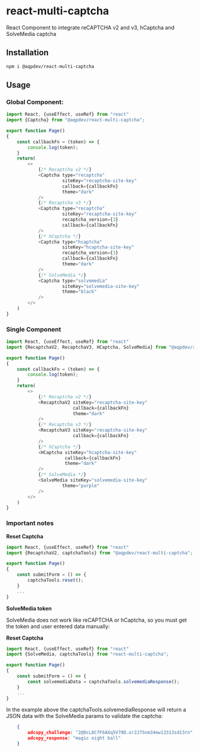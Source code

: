 # react-multi-captcha
React Component to integrate reCAPTCHA v2 and v3, hCaptcha and SolveMedia captcha
## Installation

```bash
npm i @aqpdev/react-multi-captcha
```
## Usage

### Global Component:
```javascript
import React, {useEffect, useRef} from "react"
import {Captcha} from "@aqpdev/react-multi-captcha";

export function Page()
{
    const callbackFn = (token) => {
        console.log(token);
    }
    return(
        <>
            {/* Recaptcha v2 */}
            <Captcha type="recaptcha"
                     siteKey="recaptcha-site-key"
                     callback={callbackFn}
                     theme="dark"
            />
            {/* Recaptcha v3 */}
            <Captcha type="recaptcha"
                     siteKey="recaptcha-site-key"
                     recaptcha_version={3}
                     callback={callbackFn}
            />
            {/* hCaptcha */}
            <Captcha type="hcaptcha"
                     siteKey="hcaptcha-site-key"
                     recaptcha_version={3}
                     callback={callbackFn}
                     theme="dark"
            />
            {/* SolveMedia */}
            <Captcha type="solvemedia"
                     siteKey="solvemedia-site-key"
                     theme="black"
            />
        </>
    )
}
```

### Single Component
```javascript
import React, {useEffect, useRef} from "react"
import {RecaptchaV2, RecaptchaV3, HCaptcha, SolveMedia} from "@aqpdev/react-multi-captcha";

export function Page()
{
    const callbackFn = (token) => {
        console.log(token);
    }
    return(
        <>
            {/* Recaptcha v2 */}
            <RecaptchaV2 siteKey="recaptcha-site-key" 
                         callback={callbackFn} 
                         theme="dark"
            />
            {/* Recaptcha v3 */}
            <RecaptchaV3 siteKey="recaptcha-site-key" 
                         callback={callbackFn}
            />
            {/* hCaptcha */}
            <HCaptcha siteKey="hcaptcha-site-key"
                      callback={callbackFn} 
                      theme="dark"
            />
            {/* SolveMedia */}
            <SolveMedia siteKey="solvemedia-site-key"
                     theme="purple"
            />
        </>
    )
}
```

### Important notes

**Reset Captcha**
```javascript
import React, {useEffect, useRef} from "react"
import {RecaptchaV2, captchaTools} from "@aqpdev/react-multi-captcha";

export function Page()
{
    const submitForm = () => {
        captchaTools.reset();
    }
    ...
}
```

**SolveMedia token**

SolveMedia does not work like reCAPTCHA or hCaptcha, so you must get the token and user 
entered data manually:

**Reset Captcha**
```javascript
import React, {useEffect, useRef} from "react"
import {SolveMedia, captchaTools} from "react-multi-captcha";

export function Page()
{
    const submitForm = () => {
        const solvemediaData = captchaTools.solvemediaResponse();
    }
    ...
}
```
In the example above the captchaTools.solvemediaResponse will return a JSON data with the SolveMedia
params to validate the captcha:
```json
    { 
        adcopy_challenge: "2@OcL8CfF6AXq5V79D.or2J7Snm34ew13313sd13rn", 
        adcopy_response: "magic eight ball" 
    }
```